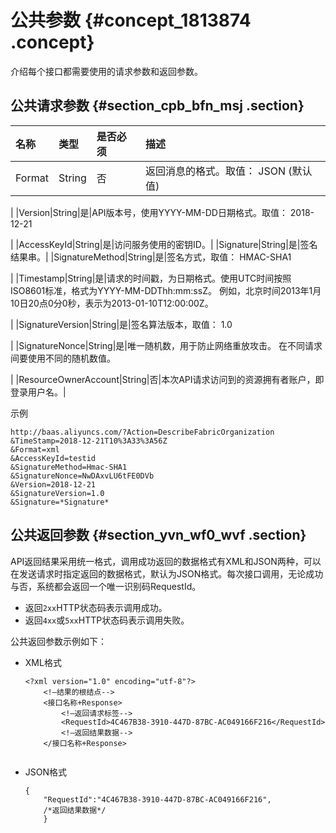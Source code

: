 # 公共参数 {#concept_1813874 .concept}

介绍每个接口都需要使用的请求参数和返回参数。

## 公共请求参数 {#section_cpb_bfn_msj .section}

|名称|类型|是否必须|描述|
|:-|:-|:---|:-|
|Format|String|否|返回消息的格式。取值： JSON \(默认值\) | XML

 |
|Version|String|是|API版本号，使用YYYY-MM-DD日期格式。取值： 2018-12-21

 |
|AccessKeyId|String|是|访问服务使用的密钥ID。|
|Signature|String|是|签名结果串。|
|SignatureMethod|String|是|签名方式，取值： HMAC-SHA1

 |
|Timestamp|String|是|请求的时间戳，为日期格式。使用UTC时间按照 ISO8601标准，格式为YYYY-MM-DDThh:mm:ssZ。 例如，北京时间2013年1月10日20点0分0秒，表示为2013-01-10T12:00:00Z。

 |
|SignatureVersion|String|是|签名算法版本，取值： 1.0

 |
|SignatureNonce|String|是|唯一随机数，用于防止网络重放攻击。 在不同请求间要使用不同的随机数值。

 |
|ResourceOwnerAccount|String|否|本次API请求访问到的资源拥有者账户，即登录用户名。|

示例

``` {#codeblock_xgo_mgm_3oi}
http://baas.aliyuncs.com/?Action=DescribeFabricOrganization
&TimeStamp=2018-12-21T10%3A33%3A56Z
&Format=xml
&AccessKeyId=testid
&SignatureMethod=Hmac-SHA1
&SignatureNonce=NwDAxvLU6tFE0DVb
&Version=2018-12-21
&SignatureVersion=1.0
&Signature=*Signature*
```

## 公共返回参数 {#section_yvn_wf0_wvf .section}

API返回结果采用统一格式，调用成功返回的数据格式有XML和JSON两种，可以在发送请求时指定返回的数据格式，默认为JSON格式。每次接口调用，无论成功与否，系统都会返回一个唯一识别码RequestId。

-   返回`2xx`HTTP状态码表示调用成功。
-   返回`4xx`或`5xx`HTTP状态码表示调用失败。

公共返回参数示例如下：

-   XML格式

    ``` {#codeblock_480_urq_ojt}
    <?xml version="1.0" encoding="utf-8"?> 
        <!—结果的根结点-->
        <接口名称+Response>
            <!—返回请求标签-->
            <RequestId>4C467B38-3910-447D-87BC-AC049166F216</RequestId>
            <!—返回结果数据-->
        </接口名称+Response>
    						
    ```

-   JSON格式

    ``` {#codeblock_0nu_6w6_d74}
    {
        "RequestId":"4C467B38-3910-447D-87BC-AC049166F216",
        /*返回结果数据*/
        }
    ```


